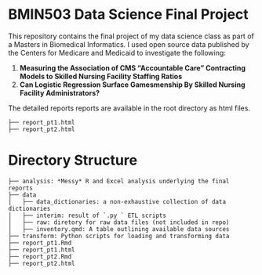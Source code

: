 # BMIN503 Data Science Final Project
This repository contains the final project of my data science class as part of a Masters in Biomedical Informatics. I used open source data published by the Centers for Medicare and Medicaid to investigate the following:
1. **Measuring the Association of CMS “Accountable Care” Contracting Models to Skilled Nursing Facility Staffing Ratios**
2. **Can Logistic Regression Surface Gamesmenship By Skilled Nursing Facility Administrators?**

The detailed reports reports are available in the root directory as html files.
```
├── report_pt1.html
├── report_pt2.html
```

# Directory Structure
```
├── analysis: *Messy* R and Excel analysis underlying the final reports
├── data
│   ├── data_dictionaries: a non-exhaustive collection of data dictionaries
│   ├── interim: result of `.py ` ETL scripts
│   ├── raw: diretory for raw data files (not included in repo)
│   ├── inventory.qmd: A table outlining available data sources
├── transform: Python scripts for loading and transforming data
├── report_pt1.Rmd
├── report_pt1.html
├── report_pt2.Rmd
├── report_pt2.html
```